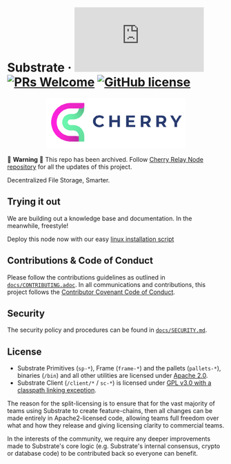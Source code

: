 # Substrate &middot; [![Matrix](https://img.shields.io/matrix/cherry-technical:matrix.org)](https://matrix.to/#/#cherry-technical:matrix.org) [![PRs Welcome](https://img.shields.io/badge/PRs-welcome-brightgreen.svg)](docs/CONTRIBUTING.adoc) [![GitHub license](https://img.shields.io/badge/license-GPL3%2FApache2-blue)](#LICENSE)

<p align="center">
  <img src="/docs/media/cherry-horizontal.png">
</p>

🚧 **Warning** 🚧 This repo has been archived. Follow [Cherry Relay Node repository](https://github.com/CherryNetwork/cherry-relay-node) for all the updates of this project.

Decentralized File Storage, Smarter.

## Trying it out
We are building out a knowledge base and documentation. In the meanwhile, freestyle!

Deploy this node now with our easy [linux installation script](/scripts/run.sh)

## Contributions & Code of Conduct

Please follow the contributions guidelines as outlined in [`docs/CONTRIBUTING.adoc`](docs/CONTRIBUTING.adoc). In all communications and contributions, this project follows the [Contributor Covenant Code of Conduct](docs/CODE_OF_CONDUCT.md).

## Security

The security policy and procedures can be found in [`docs/SECURITY.md`](docs/SECURITY.md).

## License

- Substrate Primitives (`sp-*`), Frame (`frame-*`) and the pallets (`pallets-*`), binaries (`/bin`) and all other utilities are licensed under [Apache 2.0](LICENSE-APACHE2).
- Substrate Client (`/client/*` / `sc-*`) is licensed under [GPL v3.0 with a classpath linking exception](LICENSE-GPL3).

The reason for the split-licensing is to ensure that for the vast majority of teams using Substrate to create feature-chains, then all changes can be made entirely in Apache2-licensed code, allowing teams full freedom over what and how they release and giving licensing clarity to commercial teams.

In the interests of the community, we require any deeper improvements made to Substrate's core logic (e.g. Substrate's internal consensus, crypto or database code) to be contributed back so everyone can benefit.
